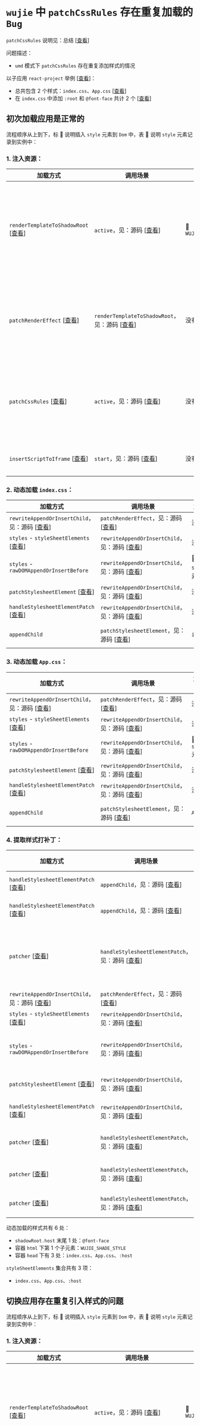 # `wujie` 中 `patchCssRules` 存在重复加载的 `Bug`

`patchCssRules` 说明见：总结 [[查看](https://github.com/cgfeel/micro-wujie-substrate?tab=readme-ov-file#-patchcssrules-%E5%AD%90%E5%BA%94%E7%94%A8%E6%A0%B7%E5%BC%8F%E6%89%93%E8%A1%A5%E4%B8%81)]

问题描述：

- `umd` 模式下 `patchCssRules` 存在重复添加样式的情况

以子应用 `react-project` 举例 [[查看](https://github.com/cgfeel/micro-wujie-app-cra)]：

- 总共包含 2 个样式：`index.css`、`App.css` [[查看](https://github.com/cgfeel/micro-wujie-app-cra/tree/main/src)]
- 在 `index.css` 中添加 `:root` 和 `@font-face` 共计 2 个 [[查看](https://github.com/cgfeel/micro-wujie-app-cra/blob/main/src/index.css)]

## 初次加载应用是正常的

流程顺序从上到下，标 🌟 说明插入 `style` 元素到 `Dom` 中，表 📝 说明 `style` 元素记录到实例中：

### 1. 注入资源：

| 加载方式                                                                                                                                                                                      | 调用场景                                                                                                                                                               | 加载样式               | 说明                                                         |
| --------------------------------------------------------------------------------------------------------------------------------------------------------------------------------------------- | ---------------------------------------------------------------------------------------------------------------------------------------------------------------------- | ---------------------- | ------------------------------------------------------------ |
| `renderTemplateToShadowRoot` [[查看](https://github.com/cgfeel/micro-wujie-substrate?tab=readme-ov-file#rendertemplatetoshadowroot-%E6%B8%B2%E6%9F%93%E8%B5%84%E6%BA%90%E5%88%B0-shadowroot)] | `active`，见：源码 [[查看](https://github.com/Tencent/wujie/blob/9733864b0b5e27d41a2dc9fac216e62043273dd3/packages/wujie-core/src/sandbox.ts#L232)]                    | 🌟 `WUJIE_SHADE_STYLE` | 静态样式，将作为容器 `html` 元素下的第一个元素，用于撑开应用 |
| `patchRenderEffect` [[查看](https://github.com/cgfeel/micro-wujie-substrate?tab=readme-ov-file#patchrendereffect-%E4%B8%BA%E5%AE%B9%E5%99%A8%E6%89%93%E8%A1%A5%E4%B8%81)]                     | `renderTemplateToShadowRoot`，见：源码 [[查看](https://github.com/Tencent/wujie/blob/9733864b0b5e27d41a2dc9fac216e62043273dd3/packages/wujie-core/src/shadow.ts#L235)] | 没有                   | 不加载样式，只重写 `Dom` 写入操作，为动态加载样式做准备      |
| `patchCssRules` [[查看](https://github.com/cgfeel/micro-wujie-substrate?tab=readme-ov-file#-patchcssrules-%E5%AD%90%E5%BA%94%E7%94%A8%E6%A0%B7%E5%BC%8F%E6%89%93%E8%A1%A5%E4%B8%81)]          | `active`，见：源码 [[查看](https://github.com/Tencent/wujie/blob/9733864b0b5e27d41a2dc9fac216e62043273dd3/packages/wujie-core/src/sandbox.ts#L233)]                    | 没有                   | 静态样式中没有匹配到，等待 `script` 注入后动态渲染样式       |
| `insertScriptToIframe` [[查看](https://github.com/cgfeel/micro-wujie-substrate?tab=readme-ov-file#insertscripttoiframe%E4%B8%BA%E6%B2%99%E7%AE%B1%E6%8F%92%E5%85%A5-script)]                  | `start`，见：源码 [[查看](https://github.com/Tencent/wujie/blob/9733864b0b5e27d41a2dc9fac216e62043273dd3/packages/wujie-core/src/sandbox.ts#L286)]                     | 没有                   | 注入 `script` 渲染应用                                       |

### 2. 动态加载 `index.css`：

| 加载方式                                                                                                                                                                                                                                    | 调用场景                                                                                                                                                               | 加载样式             | 说明                                                                           |
| ------------------------------------------------------------------------------------------------------------------------------------------------------------------------------------------------------------------------------------------- | ---------------------------------------------------------------------------------------------------------------------------------------------------------------------- | -------------------- | ------------------------------------------------------------------------------ |
| `rewriteAppendOrInsertChild`，见：源码 [[查看](https://github.com/Tencent/wujie/blob/9733864b0b5e27d41a2dc9fac216e62043273dd3/packages/wujie-core/src/effect.ts#L158)]                                                                      | `patchRenderEffect`，见：源码 [[查看](https://github.com/Tencent/wujie/blob/9733864b0b5e27d41a2dc9fac216e62043273dd3/packages/wujie-core/src/effect.ts#L427)]          | 没有                 | 劫持 `Dom` 写入                                                                |
| `styles` - `styleSheetElements` [[查看](https://github.com/cgfeel/micro-wujie-substrate?tab=readme-ov-file#2-stylesheetelements-%E6%94%B6%E9%9B%86%E6%A0%B7%E5%BC%8F%E8%A1%A8)]                                                             | `rewriteAppendOrInsertChild`，见：源码 [[查看](https://github.com/Tencent/wujie/blob/9733864b0b5e27d41a2dc9fac216e62043273dd3/packages/wujie-core/src/effect.ts#L247)] | 没有                 | 📝 收集 `style` 元素做记录                                                     |
| `styles` - `rawDOMAppendOrInsertBefore`                                                                                                                                                                                                     | `rewriteAppendOrInsertChild`，见：源码 [[查看](https://github.com/Tencent/wujie/blob/9733864b0b5e27d41a2dc9fac216e62043273dd3/packages/wujie-core/src/effect.ts#L251)] | 🌟 空的 `style` 元素 | 来自 `React` 应用添加                                                          |
| `patchStylesheetElement` [[查看](https://github.com/cgfeel/micro-wujie-substrate?tab=readme-ov-file#patchstylesheetelement%E5%8A%AB%E6%8C%81%E5%A4%84%E7%90%86%E6%A0%B7%E5%BC%8F%E5%85%83%E7%B4%A0%E7%9A%84%E5%B1%9E%E6%80%A7)]             | `rewriteAppendOrInsertChild`，见：源码 [[查看](https://github.com/Tencent/wujie/blob/9733864b0b5e27d41a2dc9fac216e62043273dd3/packages/wujie-core/src/effect.ts#L253)] | 没有                 | 劫持 `style` 写入操作                                                          |
| `handleStylesheetElementPatch` [[查看](https://github.com/cgfeel/micro-wujie-substrate?tab=readme-ov-file#handlestylesheetelementpatch%E4%B8%BA%E5%BA%94%E7%94%A8%E4%B8%AD%E5%8A%A8%E6%80%81%E6%A0%B7%E5%BC%8F%E6%89%93%E8%A1%A5%E4%B8%81)] | `rewriteAppendOrInsertChild`，见：源码 [[查看](https://github.com/Tencent/wujie/blob/9733864b0b5e27d41a2dc9fac216e62043273dd3/packages/wujie-core/src/effect.ts#L254)] | 没有                 | `style` 内容为空，跳过不处理                                                   |
| `appendChild`                                                                                                                                                                                                                               | `patchStylesheetElement`，见：源码 [[查看](https://github.com/Tencent/wujie/blob/9733864b0b5e27d41a2dc9fac216e62043273dd3/packages/wujie-core/src/effect.ts#L139)]     | `index.css`          | 将样式内容注入 `style` 元素，添加一个微任务执行 `handleStylesheetElementPatch` |

### 3. 动态加载 `App.css`：

| 加载方式                                                                                                                                                                                                                                    | 调用场景                                                                                                                                                               | 加载样式             | 说明                                                                           |
| ------------------------------------------------------------------------------------------------------------------------------------------------------------------------------------------------------------------------------------------- | ---------------------------------------------------------------------------------------------------------------------------------------------------------------------- | -------------------- | ------------------------------------------------------------------------------ |
| `rewriteAppendOrInsertChild`，见：源码 [[查看](https://github.com/Tencent/wujie/blob/9733864b0b5e27d41a2dc9fac216e62043273dd3/packages/wujie-core/src/effect.ts#L158)]                                                                      | `patchRenderEffect`，见：源码 [[查看](https://github.com/Tencent/wujie/blob/9733864b0b5e27d41a2dc9fac216e62043273dd3/packages/wujie-core/src/effect.ts#L427)]          | 没有                 | 劫持 `Dom` 写入                                                                |
| `styles` - `styleSheetElements` [[查看](https://github.com/cgfeel/micro-wujie-substrate?tab=readme-ov-file#2-stylesheetelements-%E6%94%B6%E9%9B%86%E6%A0%B7%E5%BC%8F%E8%A1%A8)]                                                             | `rewriteAppendOrInsertChild`，见：源码 [[查看](https://github.com/Tencent/wujie/blob/9733864b0b5e27d41a2dc9fac216e62043273dd3/packages/wujie-core/src/effect.ts#L247)] | 没有                 | 📝 收集 `style` 元素做记录                                                     |
| `styles` - `rawDOMAppendOrInsertBefore`                                                                                                                                                                                                     | `rewriteAppendOrInsertChild`，见：源码 [[查看](https://github.com/Tencent/wujie/blob/9733864b0b5e27d41a2dc9fac216e62043273dd3/packages/wujie-core/src/effect.ts#L251)] | 🌟 空的 `style` 元素 | 来自 `React` 应用添加                                                          |
| `patchStylesheetElement` [[查看](https://github.com/cgfeel/micro-wujie-substrate?tab=readme-ov-file#patchstylesheetelement%E5%8A%AB%E6%8C%81%E5%A4%84%E7%90%86%E6%A0%B7%E5%BC%8F%E5%85%83%E7%B4%A0%E7%9A%84%E5%B1%9E%E6%80%A7)]             | `rewriteAppendOrInsertChild`，见：源码 [[查看](https://github.com/Tencent/wujie/blob/9733864b0b5e27d41a2dc9fac216e62043273dd3/packages/wujie-core/src/effect.ts#L253)] | 没有                 | 劫持 `style` 写入操作                                                          |
| `handleStylesheetElementPatch` [[查看](https://github.com/cgfeel/micro-wujie-substrate?tab=readme-ov-file#handlestylesheetelementpatch%E4%B8%BA%E5%BA%94%E7%94%A8%E4%B8%AD%E5%8A%A8%E6%80%81%E6%A0%B7%E5%BC%8F%E6%89%93%E8%A1%A5%E4%B8%81)] | `rewriteAppendOrInsertChild`，见：源码 [[查看](https://github.com/Tencent/wujie/blob/9733864b0b5e27d41a2dc9fac216e62043273dd3/packages/wujie-core/src/effect.ts#L254)] | 没有                 | `style` 内容为空，跳过不处理                                                   |
| `appendChild`                                                                                                                                                                                                                               | `patchStylesheetElement`，见：源码 [[查看](https://github.com/Tencent/wujie/blob/9733864b0b5e27d41a2dc9fac216e62043273dd3/packages/wujie-core/src/effect.ts#L139)]     | `App.css`            | 将样式内容注入 `style` 元素，添加一个微任务执行 `handleStylesheetElementPatch` |

### 4. 提取样式打补丁：

| 加载方式                                                                                                                                                                                                                                    | 调用场景                                                                                                                                                                | 加载样式                        | 说明                                                                                                         |
| ------------------------------------------------------------------------------------------------------------------------------------------------------------------------------------------------------------------------------------------- | ----------------------------------------------------------------------------------------------------------------------------------------------------------------------- | ------------------------------- | ------------------------------------------------------------------------------------------------------------ |
| `handleStylesheetElementPatch` [[查看](https://github.com/cgfeel/micro-wujie-substrate?tab=readme-ov-file#handlestylesheetelementpatch%E4%B8%BA%E5%BA%94%E7%94%A8%E4%B8%AD%E5%8A%A8%E6%80%81%E6%A0%B7%E5%BC%8F%E6%89%93%E8%A1%A5%E4%B8%81)] | `appendChild`，见：源码 [[查看](https://github.com/Tencent/wujie/blob/9733864b0b5e27d41a2dc9fac216e62043273dd3/packages/wujie-core/src/effect.ts#L141)]                 | 没有                            | `index.css` 打补丁，发起宏任务 `patcher`                                                                     |
| `handleStylesheetElementPatch` [[查看](https://github.com/cgfeel/micro-wujie-substrate?tab=readme-ov-file#handlestylesheetelementpatch%E4%B8%BA%E5%BA%94%E7%94%A8%E4%B8%AD%E5%8A%A8%E6%80%81%E6%A0%B7%E5%BC%8F%E6%89%93%E8%A1%A5%E4%B8%81)] | `appendChild`，见：源码 [[查看](https://github.com/Tencent/wujie/blob/9733864b0b5e27d41a2dc9fac216e62043273dd3/packages/wujie-core/src/effect.ts#L141)]                 | 没有                            | `App.css` 打补丁，发起宏任务 `patcher`                                                                       |
| `patcher` [[查看](https://github.com/cgfeel/micro-wujie-substrate?tab=readme-ov-file#handlestylesheetelementpatch%E4%B8%BA%E5%BA%94%E7%94%A8%E4%B8%AD%E5%8A%A8%E6%80%81%E6%A0%B7%E5%BC%8F%E6%89%93%E8%A1%A5%E4%B8%81)]                      | `handleStylesheetElementPatch`，见：源码 [[查看](https://github.com/Tencent/wujie/blob/9733864b0b5e27d41a2dc9fac216e62043273dd3/packages/wujie-core/src/effect.ts#L66)] | `:host`                         | 从 `index.css` 中提取 `:host`，通过 `appendChild` 插入容器 `head`，由于方法被重写所以写入 `:host` 将再被拦截 |
| `rewriteAppendOrInsertChild`，见：源码 [[查看](https://github.com/Tencent/wujie/blob/9733864b0b5e27d41a2dc9fac216e62043273dd3/packages/wujie-core/src/effect.ts#L158)]                                                                      | `patchRenderEffect`，见：源码 [[查看](https://github.com/Tencent/wujie/blob/9733864b0b5e27d41a2dc9fac216e62043273dd3/packages/wujie-core/src/effect.ts#L427)]           | 没有                            | 劫持 `Dom` 写入                                                                                              |
| `styles` - `styleSheetElements` [[查看](https://github.com/cgfeel/micro-wujie-substrate?tab=readme-ov-file#2-stylesheetelements-%E6%94%B6%E9%9B%86%E6%A0%B7%E5%BC%8F%E8%A1%A8)]                                                             | `rewriteAppendOrInsertChild`，见：源码 [[查看](https://github.com/Tencent/wujie/blob/9733864b0b5e27d41a2dc9fac216e62043273dd3/packages/wujie-core/src/effect.ts#L247)]  | 没有                            | 📝 收集 `style` 元素做记录                                                                                   |
| `styles` - `rawDOMAppendOrInsertBefore`                                                                                                                                                                                                     | `rewriteAppendOrInsertChild`，见：源码 [[查看](https://github.com/Tencent/wujie/blob/9733864b0b5e27d41a2dc9fac216e62043273dd3/packages/wujie-core/src/effect.ts#L251)]  | 🌟 将提取的 `:host` 插入 `head` | 来自宏任务 `patcher` 将 `:host` 插入 `head`                                                                  |
| `patchStylesheetElement` [[查看](https://github.com/cgfeel/micro-wujie-substrate?tab=readme-ov-file#patchstylesheetelement%E5%8A%AB%E6%8C%81%E5%A4%84%E7%90%86%E6%A0%B7%E5%BC%8F%E5%85%83%E7%B4%A0%E7%9A%84%E5%B1%9E%E6%80%A7)]             | `rewriteAppendOrInsertChild`，见：源码 [[查看](https://github.com/Tencent/wujie/blob/9733864b0b5e27d41a2dc9fac216e62043273dd3/packages/wujie-core/src/effect.ts#L253)]  | 没有                            | 拦截 `style` 属性，但 `:host` 无需再操作                                                                     |
| `handleStylesheetElementPatch` [[查看](https://github.com/cgfeel/micro-wujie-substrate?tab=readme-ov-file#handlestylesheetelementpatch%E4%B8%BA%E5%BA%94%E7%94%A8%E4%B8%AD%E5%8A%A8%E6%80%81%E6%A0%B7%E5%BC%8F%E6%89%93%E8%A1%A5%E4%B8%81)] | `rewriteAppendOrInsertChild`，见：源码 [[查看](https://github.com/Tencent/wujie/blob/9733864b0b5e27d41a2dc9fac216e62043273dd3/packages/wujie-core/src/effect.ts#L254)]  | 没有                            | `:host` 打补丁，发起宏任务 `patcher`                                                                         |
| `patcher` [[查看](https://github.com/cgfeel/micro-wujie-substrate?tab=readme-ov-file#handlestylesheetelementpatch%E4%B8%BA%E5%BA%94%E7%94%A8%E4%B8%AD%E5%8A%A8%E6%80%81%E6%A0%B7%E5%BC%8F%E6%89%93%E8%A1%A5%E4%B8%81)]                      | `handleStylesheetElementPatch`，见：源码 [[查看](https://github.com/Tencent/wujie/blob/9733864b0b5e27d41a2dc9fac216e62043273dd3/packages/wujie-core/src/effect.ts#L66)] | 🌟 `@font-face`                 | 从 `index.css` 中提取 `@font-face` 插入 `shadowRoot.host`                                                    |
| `patcher` [[查看](https://github.com/cgfeel/micro-wujie-substrate?tab=readme-ov-file#handlestylesheetelementpatch%E4%B8%BA%E5%BA%94%E7%94%A8%E4%B8%AD%E5%8A%A8%E6%80%81%E6%A0%B7%E5%BC%8F%E6%89%93%E8%A1%A5%E4%B8%81)]                      | `handleStylesheetElementPatch`，见：源码 [[查看](https://github.com/Tencent/wujie/blob/9733864b0b5e27d41a2dc9fac216e62043273dd3/packages/wujie-core/src/effect.ts#L66)] | 没有                            | `App.css` 中没有提取到样式需要打补丁                                                                         |
| `patcher` [[查看](https://github.com/cgfeel/micro-wujie-substrate?tab=readme-ov-file#handlestylesheetelementpatch%E4%B8%BA%E5%BA%94%E7%94%A8%E4%B8%AD%E5%8A%A8%E6%80%81%E6%A0%B7%E5%BC%8F%E6%89%93%E8%A1%A5%E4%B8%81)]                      | `handleStylesheetElementPatch`，见：源码 [[查看](https://github.com/Tencent/wujie/blob/9733864b0b5e27d41a2dc9fac216e62043273dd3/packages/wujie-core/src/effect.ts#L66)] | 没有                            | `:host` 中没有提取到样式需要打补丁                                                                           |

动态加载的样式共有 6 处：

- `shadowRoot.host` 末尾 1 处：`@font-face`
- 容器 `html` 下第 1 个子元素：`WUJIE_SHADE_STYLE`
- 容器 `head` 下有 3 处：`index.css`、`App.css`、`:host`

`styleSheetElements` 集合共有 3 项：

- `index.css`、`App.css`、`:host`

## 切换应用存在重复引入样式的问题

流程顺序从上到下，标 🌟 说明插入 `style` 元素到 `Dom` 中，表 📝 说明 `style` 元素记录到实例中：

### 1. 注入资源：

| 加载方式                                                                                                                                                                                      | 调用场景                                                                                                                                                               | 加载样式               | 说明                                                         |
| --------------------------------------------------------------------------------------------------------------------------------------------------------------------------------------------- | ---------------------------------------------------------------------------------------------------------------------------------------------------------------------- | ---------------------- | ------------------------------------------------------------ |
| `renderTemplateToShadowRoot` [[查看](https://github.com/cgfeel/micro-wujie-substrate?tab=readme-ov-file#rendertemplatetoshadowroot-%E6%B8%B2%E6%9F%93%E8%B5%84%E6%BA%90%E5%88%B0-shadowroot)] | `active`，见：源码 [[查看](https://github.com/Tencent/wujie/blob/9733864b0b5e27d41a2dc9fac216e62043273dd3/packages/wujie-core/src/sandbox.ts#L232)]                    | 🌟 `WUJIE_SHADE_STYLE` | 静态样式，将作为容器 `html` 元素下的第一个元素，用于撑开应用 |
| `patchRenderEffect` [[查看](https://github.com/cgfeel/micro-wujie-substrate?tab=readme-ov-file#patchrendereffect-%E4%B8%BA%E5%AE%B9%E5%99%A8%E6%89%93%E8%A1%A5%E4%B8%81)]                     | `renderTemplateToShadowRoot`，见：源码 [[查看](https://github.com/Tencent/wujie/blob/9733864b0b5e27d41a2dc9fac216e62043273dd3/packages/wujie-core/src/shadow.ts#L235)] | 没有                   | 不加载样式，只重写 `Dom` 写入操作，为动态加载样式做准备      |
| `patchCssRules` [[查看](https://github.com/cgfeel/micro-wujie-substrate?tab=readme-ov-file#-patchcssrules-%E5%AD%90%E5%BA%94%E7%94%A8%E6%A0%B7%E5%BC%8F%E6%89%93%E8%A1%A5%E4%B8%81)]          | `active`，见：源码 [[查看](https://github.com/Tencent/wujie/blob/9733864b0b5e27d41a2dc9fac216e62043273dd3/packages/wujie-core/src/sandbox.ts#L233)]                    | 没有                   | 静态样式中没有匹配到，等待 `script` 注入后动态渲染样式       |

### 2. 重建样式：

| 加载方式                                                                                                                                                                             | 调用场景                                                                                                                                                               | 加载样式                           | 说明                                                                                |
| ------------------------------------------------------------------------------------------------------------------------------------------------------------------------------------ | ---------------------------------------------------------------------------------------------------------------------------------------------------------------------- | ---------------------------------- | ----------------------------------------------------------------------------------- |
| `rebuildStyleSheets` [[查看](https://github.com/cgfeel/micro-wujie-substrate?tab=readme-ov-file#-rebuildstylesheets-%E9%87%8D%E6%96%B0%E6%81%A2%E5%A4%8D%E6%A0%B7%E5%BC%8F)]         | `startApp`，见：源码 [[查看](https://github.com/Tencent/wujie/blob/9733864b0b5e27d41a2dc9fac216e62043273dd3/packages/wujie-core/src/index.ts#L245)]                    | 🌟 `index.css`、`App.css`、`:host` | 通过 `styleSheetElements` 恢复样式                                                  |
| `patchCssRules` [[查看](https://github.com/cgfeel/micro-wujie-substrate?tab=readme-ov-file#-patchcssrules-%E5%AD%90%E5%BA%94%E7%94%A8%E6%A0%B7%E5%BC%8F%E6%89%93%E8%A1%A5%E4%B8%81)] | `rebuildStyleSheets`，见：源码 [[查看](https://github.com/Tencent/wujie/blob/9733864b0b5e27d41a2dc9fac216e62043273dd3/packages/wujie-core/src/sandbox.ts#L446)]        | 没有                               | 再次提取到 `:host` 执行 `appendChild`，由于注入资源时已重写了方法，所以操作会被拦截 |
| `rewriteAppendOrInsertChild`，见：源码 [[查看](https://github.com/Tencent/wujie/blob/9733864b0b5e27d41a2dc9fac216e62043273dd3/packages/wujie-core/src/effect.ts#L158)]               | `patchRenderEffect`，见：源码 [[查看](https://github.com/Tencent/wujie/blob/9733864b0b5e27d41a2dc9fac216e62043273dd3/packages/wujie-core/src/effect.ts#L427)]          | 没有                               | 劫持 `Dom` 写入                                                                     |
| `styles` - `styleSheetElements` [[查看](https://github.com/cgfeel/micro-wujie-substrate?tab=readme-ov-file#2-stylesheetelements-%E6%94%B6%E9%9B%86%E6%A0%B7%E5%BC%8F%E8%A1%A8)]      | `rewriteAppendOrInsertChild`，见：源码 [[查看](https://github.com/Tencent/wujie/blob/9733864b0b5e27d41a2dc9fac216e62043273dd3/packages/wujie-core/src/effect.ts#L247)] | 没有                               | 📝 收集 `:host` 样式元素做记录                                                      |
| `rewriteAppendOrInsertChild`，见：源码 [[查看](https://github.com/Tencent/wujie/blob/9733864b0b5e27d41a2dc9fac216e62043273dd3/packages/wujie-core/src/effect.ts#L158)]               | `patchRenderEffect`，见：源码 [[查看](https://github.com/Tencent/wujie/blob/9733864b0b5e27d41a2dc9fac216e62043273dd3/packages/wujie-core/src/effect.ts#L427)]          | 没有                               | 劫持 `Dom` 写入                                                                     |
